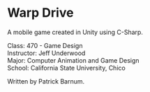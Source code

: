 Warp Drive
=========

A mobile game created in Unity using C-Sharp.

Class: 470 - Game Design  
Instructor: Jeff Underwood  
Major: Computer Animation and Game Design  
School: California State University, Chico

Written by Patrick Barnum.

